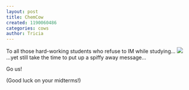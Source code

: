 ```yaml
---
layout: post
title: ChemCow
created: 1190060486
categories: cows
author: Tricia
---
```

To all those hard-working students who refuse to IM while studying...
<img src="/sites/dailycow.org/files/cc3.png" />
...yet still take the time to put up a spiffy away message...

Go us! 

(Good luck on your midterms!)

